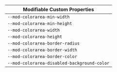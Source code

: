 | Modifiable Custom Properties |
| --- |
|`--mod-colorarea-min-width`|
|`--mod-colorarea-min-height`|
|`--mod-colorarea-width`|
|`--mod-colorarea-height`|
|`--mod-colorarea-border-radius`|
|`--mod-colorarea-border-width`|
|`--mod-colorarea-border-color`|
|`--mod-colorarea-disabled-background-color`|